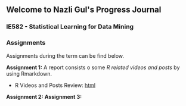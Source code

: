 ## Welcome to Nazli Gul's Progress Journal
### IE582 - Statistical Learning for Data Mining


### Assignments
Assignments during the term can be find below.<br>

**Assignment 1:**  A report consists o some *R related videos and posts* by using Rmarkdown. 

- R Videos and Posts Review: [html]()<br>

**Assignment 2:** 
**Assignment 3:** 
  

